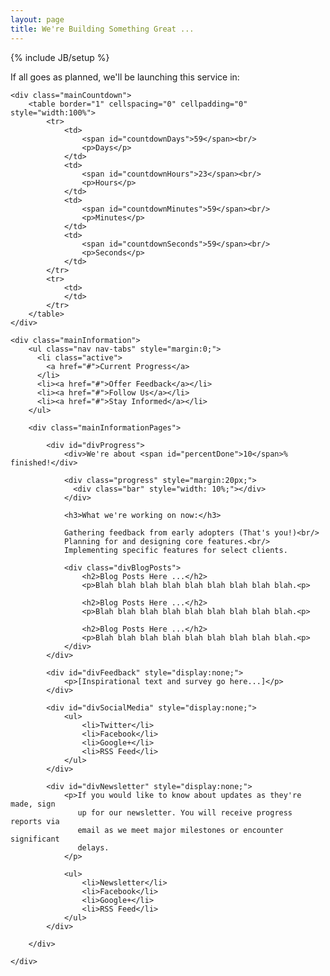 ```yaml
---
layout: page
title: We're Building Something Great ...
---
```

{% include JB/setup %}

<div class="mainContent">
	<p>If all goes as planned, we'll be launching this service in:</p>
	
	<div class="mainCountdown">
		<table border="1" cellspacing="0" cellpadding="0" style="width:100%">
			<tr>
				<td>
					<span id="countdownDays">59</span><br/>
					<p>Days</p>
				</td>
				<td>
					<span id="countdownHours">23</span><br/>
					<p>Hours</p>
				</td>
				<td>
					<span id="countdownMinutes">59</span><br/>
					<p>Minutes</p>
				</td>
				<td>
					<span id="countdownSeconds">59</span><br/>
					<p>Seconds</p>
				</td>
			</tr>
			<tr>
				<td>
				</td>
			</tr>
		</table>
	</div>

	<div class="mainInformation">
		<ul class="nav nav-tabs" style="margin:0;">
		  <li class="active">
			<a href="#">Current Progress</a>
		  </li>
		  <li><a href="#">Offer Feedback</a></li>
		  <li><a href="#">Follow Us</a></li>
		  <li><a href="#">Stay Informed</a></li>
		</ul>
		
		<div class="mainInformationPages">
		
			<div id="divProgress">
				<div>We're about <span id="percentDone">10</span>% finished!</div>

				<div class="progress" style="margin:20px;">
				  <div class="bar" style="width: 10%;"></div>
				</div>

				<h3>What we're working on now:</h3>
			
				Gathering feedback from early adopters (That's you!)<br/>
				Planning for and designing core features.<br/>
				Implementing specific features for select clients.
			
				<div class="divBlogPosts">
					<h2>Blog Posts Here ...</h2>
					<p>Blah blah blah blah blah blah blah blah blah.<p>
				
					<h2>Blog Posts Here ...</h2>
					<p>Blah blah blah blah blah blah blah blah blah.<p>
				
					<h2>Blog Posts Here ...</h2>
					<p>Blah blah blah blah blah blah blah blah blah.<p>
				</div>
			</div>
		
			<div id="divFeedback" style="display:none;">
				<p>[Inspirational text and survey go here...]</p>
			</div>
		
			<div id="divSocialMedia" style="display:none;">
				<ul>
					<li>Twitter</li>
					<li>Facebook</li>
					<li>Google+</li>
					<li>RSS Feed</li>
				</ul>
			</div>
		
			<div id="divNewsletter" style="display:none;">
				<p>If you would like to know about updates as they're made, sign
				   up for our newsletter. You will receive progress reports via
				   email as we meet major milestones or encounter significant 
				   delays.
				</p>
			
				<ul>
					<li>Newsletter</li>
					<li>Facebook</li>
					<li>Google+</li>
					<li>RSS Feed</li>
				</ul>
			</div>
		
		</div>
		
	</div>

</div>	
